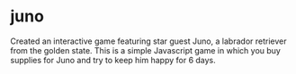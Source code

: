 # juno
Created an interactive game featuring star guest Juno, a labrador retriever from the golden state. This is a simple Javascript 
game in which you buy supplies for Juno and try to keep him happy for 6 days. 
